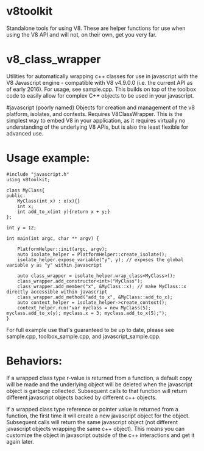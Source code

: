 # v8toolkit
Standalone tools for using V8.  These are helper functions for use when using the V8 API and will not, on their own, get you very far.

# v8_class_wrapper
Utilities for automatically wrapping c++ classes for use in javascript with the V8 Javascript engine - compatible with V8 v4.9.0.0 (i.e. the current API as of early 2016).  For usage, see sample.cpp.  This builds on top of the toolbox code to easily allow for complex C++ objects to be used in your javascript.

#javascript
(poorly named) Objects for creation and management of the v8 platform, isolates, and contexts.  Requires V8ClassWrapper.  This is the simplest way to embed V8 in your application, as it requires virtually no understanding of the underlying V8 APIs, but is also the least flexible for advanced use.

# Usage example:

	#include "javascript.h"
	using v8toolkit;

	class MyClass{
	public:
	    MyClass(int x) : x(x){}
		int x;
		int add_to_x(int y){return x + y;}
	};

	int y = 12;

	int main(int argc, char ** argv) {

		PlatformHelper::init(argc, argv);
		auto isolate_helper = PlatformHelper::create_isolate();
		isolate_helper.expose_variable("y", y); // exposes the global variable y as "y" within javascript
	
		auto class_wrapper = isolate_helper.wrap_class<MyClass>();
		class_wrapper.add_constructor<int>("MyClass");
		class_wrapper.add_member("x", &MyClass::x); // make MyClass::x directly accessible within javascript
		class_wrapper.add_method("add_to_x", &MyClass::add_to_x);
		auto context_helper = isolate_helper->create_context();
		context_helper.run("var myclass = new MyClass(5); myclass.add_to_x(y); myclass.x = 3; myclass.add_to_x(5);");
	}

For full example use that's guaranteed to be up to date, please see sample.cpp, toolbox_sample.cpp, and javascript_sample.cpp.


# Behaviors:
If a wrapped class type r-value is returned from a function, a default copy will be made and the underlying object will be deleted when the javascript object is garbage collected.
Subsequent calls to that function will return different javascript objects backed by different c++ objects.

If a wrapped class type reference or pointer value is returned from a function, the first time it will create a new javascript object for the object.   Subsequent calls will return the same javascript object (not different javascript objects wrapping the same c++ object).   This means you can customize the object in javascript outside of the c++ interactions and get it again later.

